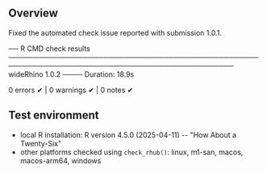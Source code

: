 ## Overview

Fixed the automated check issue reported with submission 1.0.1. 

── R CMD check results ─────────────────────────────────────────────────────────────────────────────────────────────── wideRhino 1.0.2 ────
Duration: 18.9s

0 errors ✔ | 0 warnings ✔ | 0 notes ✔



## Test environment

* local R installation: R version 4.5.0 (2025-04-11) -- "How About a Twenty-Six"
* other platforms checked using `check_rhub()`: linux, m1-san, macos, macos-arm64, windows
